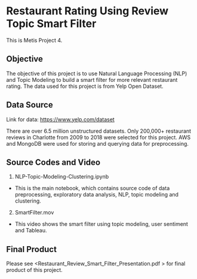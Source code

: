 # Restaurant Rating Using Review Topic Smart Filter
This is Metis Project 4.

## Objective
The objective of this project is to use Natural Language Processing (NLP) and Topic Modeling to build a smart filter for more relevant restaurant rating. The data used for this project is from Yelp Open Dataset. 

## Data Source
Link for data: https://www.yelp.com/dataset

There are over 6.5 million unstructured datasets. Only 200,000+ restaurant reviews in Charlotte from 2009 to 2018 were selected for this project. AWS and MongoDB were used for storing and querying data for preprocessing.

## Source Codes and Video
1.	NLP-Topic-Modeling-Clustering.ipynb
*	This is the main notebook, which contains source code of data preprocessing, exploratory data analysis, NLP, topic modeling and clustering.
2.	SmartFilter.mov
*	This video shows the smart filter using topic modeling, user sentiment and Tableau.

## Final Product
Please see <Restaurant_Review_Smart_Filter_Presentation.pdf > for final product of this project.

